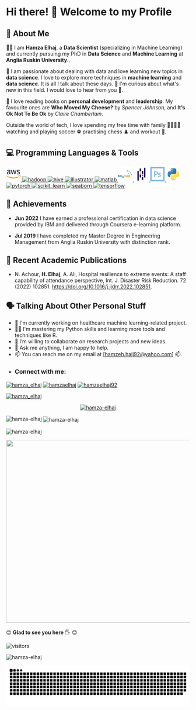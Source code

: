 # Hi there! 👋 Welcome to my Profile

## 🚀 About Me

👨‍🎓 I am **Hamza Elhaj**, a **Data Scientist** (specializing in Machine Learning) and currently pursuing my PhD in **Data Science** and **Machine Learning** at **Anglia Ruskin University**..

🤖 I am passionate about dealing with data and love learning new topics in **data science**. I love to explore more techniques in **machine learning** and **data science**. It is all I talk about these days. 🧐 I'm curious about what's new in this field. I would love to hear from you 👐.

📗 I love reading books on **personal development** and **leadership**. My favourite ones are **Who Moved My Cheese?** by _Spencer Johnson_, and **It’s Ok Not To Be Ok** by _Claire Chamberlain_.

Outside the world of tech, I love spending my free time with family 👨‍👩‍👦‍👦 watching and playing soccer ⚽ practising chess ♟️ and workout 💪.

<!---
Hamza-Elhaj/Hamza-Elhaj is a ✨ special ✨ repository because its `README.md` (this file) appears on your GitHub profile.
You can click the Preview link to take a look at your changes.
--->

## 💻 Programming Languages & Tools

<p align="left"> <a href="https://aws.amazon.com" target="_blank" rel="noreferrer"> <img src="https://raw.githubusercontent.com/devicons/devicon/master/icons/amazonwebservices/amazonwebservices-original-wordmark.svg" alt="aws" width="40" height="40"/> </a> <a href="https://hadoop.apache.org/" target="_blank" rel="noreferrer"> <img src="https://www.vectorlogo.zone/logos/apache_hadoop/apache_hadoop-icon.svg" alt="hadoop" width="40" height="40"/> </a> <a href="https://hive.apache.org/" target="_blank" rel="noreferrer"> <img src="https://www.vectorlogo.zone/logos/apache_hive/apache_hive-icon.svg" alt="hive" width="40" height="40"/> </a> <a href="https://www.adobe.com/in/products/illustrator.html" target="_blank" rel="noreferrer"> <img src="https://www.vectorlogo.zone/logos/adobe_illustrator/adobe_illustrator-icon.svg" alt="illustrator" width="40" height="40"/> </a> <a href="https://www.mathworks.com/" target="_blank" rel="noreferrer"> <img src="https://upload.wikimedia.org/wikipedia/commons/2/21/Matlab_Logo.png" alt="matlab" width="40" height="40"/> </a> <a href="https://www.mysql.com/" target="_blank" rel="noreferrer"> <img src="https://raw.githubusercontent.com/devicons/devicon/master/icons/mysql/mysql-original-wordmark.svg" alt="mysql" width="40" height="40"/> </a> <a href="https://pandas.pydata.org/" target="_blank" rel="noreferrer"> <img src="https://raw.githubusercontent.com/devicons/devicon/2ae2a900d2f041da66e950e4d48052658d850630/icons/pandas/pandas-original.svg" alt="pandas" width="40" height="40"/> </a> <a href="https://www.photoshop.com/en" target="_blank" rel="noreferrer"> <img src="https://raw.githubusercontent.com/devicons/devicon/master/icons/photoshop/photoshop-line.svg" alt="photoshop" width="40" height="40"/> </a> <a href="https://www.python.org" target="_blank" rel="noreferrer"> <img src="https://raw.githubusercontent.com/devicons/devicon/master/icons/python/python-original.svg" alt="python" width="40" height="40"/> </a> <a href="https://pytorch.org/" target="_blank" rel="noreferrer"> <img src="https://www.vectorlogo.zone/logos/pytorch/pytorch-icon.svg" alt="pytorch" width="40" height="40"/> </a> <a href="https://scikit-learn.org/" target="_blank" rel="noreferrer"> <img src="https://upload.wikimedia.org/wikipedia/commons/0/05/Scikit_learn_logo_small.svg" alt="scikit_learn" width="40" height="40"/> </a> <a href="https://seaborn.pydata.org/" target="_blank" rel="noreferrer"> <img src="https://seaborn.pydata.org/_images/logo-mark-lightbg.svg" alt="seaborn" width="40" height="40"/> </a> <a href="https://www.tensorflow.org" target="_blank" rel="noreferrer"> <img src="https://www.vectorlogo.zone/logos/tensorflow/tensorflow-icon.svg" alt="tensorflow" width="40" height="40"/> </a> </p>

## 🏅 Achievements

* **Jun 2022** I have earned a professional certification in data science provided by IBM and delivered through Coursera e-learning platform.

* **Jul 2019** I have completed my Master Degree in Engineering Management from Anglia Ruskin University with distinction rank.

## 📄 Recent Academic Publications

* N. Achour, **H. Elhaj**, A. Ali, Hospital resilience to extreme events: A staff capability of attendance perspective, Int. J. Disaster Risk Reduction. 72 (2022) 102851. https://doi.org/10.1016/j.ijdrr.2022.102851.

## 🗣️ Talking About Other Personal Stuff

* 💁 I'm currently working on healthcare machine learning-related project.
* 👨‍💻 I'm mastering my Python skills and learning more tools and techniques like R.
* 🤝 I’m willing to collaborate on research projects and new ideas.
* 💬 Ask me anything, I am happy to help.
* 📫 You can reach me on my email at [hamzeh.hajj92@yahoo.com] 📫.
* <h3 align="left">Connect with me:</h3>
<p align="left">
<a href="https://twitter.com/hamza_elhaj" target="blank"><img align="center" src="https://raw.githubusercontent.com/rahuldkjain/github-profile-readme-generator/master/src/images/icons/Social/twitter.svg" alt="hamza_elhaj" height="30" width="40" /></a>
<a href="https://linkedin.com/in/hamzaelhaj" target="blank"><img align="center" src="https://raw.githubusercontent.com/rahuldkjain/github-profile-readme-generator/master/src/images/icons/Social/linked-in-alt.svg" alt="hamzaelhaj" height="30" width="40" /></a>
<a href="https://kaggle.com/hamzaelhaj92" target="blank"><img align="center" src="https://raw.githubusercontent.com/rahuldkjain/github-profile-readme-generator/master/src/images/icons/Social/kaggle.svg" alt="hamzaelhaj92" height="30" width="40" /></a>
</p>
<p align="left"> <a href="https://twitter.com/hamza_elhaj" target="blank"><img src="https://img.shields.io/twitter/follow/hamza_elhaj?logo=twitter&style=for-the-badge" alt="hamza_elhaj" /></a> </p>

<p align="center"> <a href="https://github.com/ryo-ma/github-profile-trophy"><img src="https://github-profile-trophy.vercel.app/?username=hamza-elhaj" alt="hamza-elhaj" /></a> </p>

<p><img align="left" src="https://github-readme-stats.vercel.app/api/top-langs?username=hamza-elhaj&show_icons=true&locale=en&layout=compact" alt="hamza-elhaj" /></p>
<p>&nbsp;<img align="center" src="https://github-readme-stats.vercel.app/api?username=hamza-elhaj&show_icons=true&locale=en" alt="hamza-elhaj" /></p>
<p><img align="center" src="https://github-readme-streak-stats.herokuapp.com/?user=hamza-elhaj&" alt="hamza-elhaj" /></p>

<p align="center">
  <img width="700" height="500" src="https://cdn.dribbble.com/users/1162077/screenshots/5403918/media/d5dccb5d5818cba2c8fa0cb15fb578b3.gif">
</p>

😍 **Glad to see you here** 🖐 😊

![visitors](https://visitor-badge.glitch.me/badge?page_id=page.id)
<p align="left"> <img src="https://komarev.com/ghpvc/?username=hamza-elhaj&label=Profile%20views&color=0e75b6&style=flat" alt="hamza-elhaj" /> </p>

![alt text](https://raw.githubusercontent.com/Platane/snk/output/github-contribution-grid-snake.svg "Logo Title Text 2")
